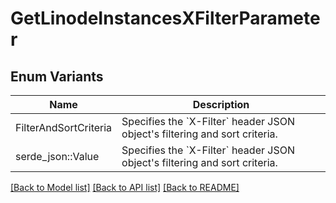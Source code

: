# GetLinodeInstancesXFilterParameter

## Enum Variants

| Name | Description |
|---- | -----|
| FilterAndSortCriteria | Specifies the &#x60;X-Filter&#x60; header JSON object&#39;s filtering and sort criteria. |
| serde_json::Value | Specifies the &#x60;X-Filter&#x60; header JSON object&#39;s filtering and sort criteria. |

[[Back to Model list]](../README.md#documentation-for-models) [[Back to API list]](../README.md#documentation-for-api-endpoints) [[Back to README]](../README.md)



